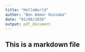 ```yaml
---
title: "HelloWorld"
author: "Ben Ammar Oussama"
date: "03/08/2020"
output: pdf_document
---
```


## This is a markdown file
